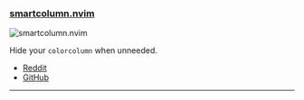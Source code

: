 <h3 id="smartcolumn.nvim">
  <a href="#smartcolumn.nvim">
    <span class="icon-text">
      <span class="icon">
        <i class="fa-solid fa-book"></i>
      </span>
    </span>
    <span>smartcolumn.nvim</span>
  </a>
</h3>

![smartcolumn.nvim](https://user-images.githubusercontent.com/74842863/219844450-37d96fe1-d15d-4aaf-ae57-1c6ce66d8cbc.gif)

Hide your `colorcolumn` when unneeded. 

- [Reddit](https://www.reddit.com/r/neovim/comments/115eumy/smartcolumnnvim_a_neovim_plugin_hiding_your/?utm_source=share&utm_medium=web2x&context=3)
- [GitHub](https://github.com/m4xshen/smartcolumn.nvim)

---
